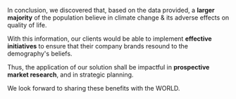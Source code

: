 In conclusion, we discovered that, based on the data provided, a **larger majority** of the population 
believe in climate change & its adverse effects on quality of life.

With this information, our clients would be able to implement **effective initiatives** to ensure that their
company brands resound to the demography's beliefs.  

Thus, the application of our solution shall be impactful in **prospective market research**, and in strategic planning.

We look forward to sharing these benefits with the WORLD.